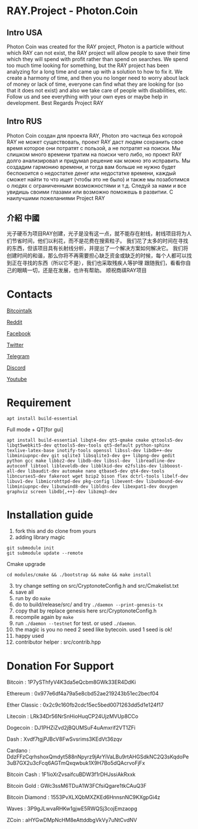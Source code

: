 RAY.Project - Photon.Coin
=========================

Intro   USA
-------------------------
Photon Cоin was created for the RAY project, Photon is a particle without which RAY can not exist, the RAY project will allow people to save their time which they will spend with profit rather than spend on searches.  We spend too much time looking for something, but the RAY project has been analyzing for a long time and came up with a solution to how to fix it.  We create a harmony of time, and then you no longer need to worry about lack of money or lack of time, everyone can find what they are looking for (so that it does not exist) and also we take care of people with disabilities, etc.  Follow us and see everything with your own eyes or maybe help in development.  Best Regards Project RAY

Intro   RUS
------------------------
Photon Cоin создан для проекта RAY, Photon это частица без которой RAY не может существовать, проект RAY даст людям сохранить свое время которое они потратят с пользой, а не потратят на поиски. Мы слишком много времени тратим на поиски чего либо, но проект RAY долго анализировал и придумал решение как можно это исправить. Мы создадим гармонию времени, и тогда вам больше не нужно будет беспокоится о недостатке денег или недостатке времени, каждый сможет найти то что ищет (чтобы это не было) и также мы позаботимся о людях с ограниченными возможностями и т.д. Следуй за нами и все увидишь своими глазами или возможно  поможешь в развитии. С наилучшими пожеланиями Project RAY

介紹   中國
------------------------
光子硬币为项目RAY创建，光子是没有这一点，就不能存在射线，射线项目将为人们节省时间，他们以利花，而不是花费在搜索粒子。 我们花了太多的时间在寻找的东西，但该项目具有长射线分析，并提出了一个解决方案如何解决它。 我们将创建时间的和谐，那么你将不再需要担心缺乏资金或缺乏的时候，每个人都可以找到正在寻找的东西（所以它不是），我们也采取残疾人等护理 跟随我们，看看你自己的眼睛一切，还是在发展，也许有帮助。 顺祝商祺RAY项目

Contacts 
=======================

<a href="https://bitcointalk.org/index.php?topic=3633214.0">Bitcointalk</a>

<a href="https://www.reddit.com/user/Ray-Project">Reddit</a>

<a href="https://www.facebook.com/Project.RAY.PhotonCoin">Facebook</a>

<a href="https://twitter.com/CoinRAY">Twitter</a>

<a href="https://t.me/joinchat/AAAAAEkwGp19ZxRWeT2pdA">Telegram</a> 

<a href="https://discord.gg/ZKxuYZM">Discord</a>

<a href="https://www.youtube.com/channel/UCJECkb3zkaHPgADN7edUx9A?view_as=subscriber">Youtube</a>


# Requirement

```
apt install build-essential
```

Full mode + QT[for gui]

```
apt install build-essential libqt4-dev qt5-qmake cmake qttools5-dev libqt5webkit5-dev qttools5-dev-tools qt5-default python-sphinx texlive-latex-base inotify-tools openssl libssl-dev libdb++-dev libminiupnpc-dev git sqlite3 libsqlite3-dev g++ libpng-dev gedit python gcc make libbz2-dev libdb-dev libssl-dev  libreadline-dev autoconf libtool libleveldb-dev libblkid-dev e2fslibs-dev libboost-all-dev libaudit-dev automake nano qtbase5-dev qt4-dev-tools libncurses5-dev fakeroot wget bzip2 bison flex dctrl-tools libelf-dev libuv1-dev libmicrohttpd-dev pkg-config libevent-dev libunbound-dev libminiupnpc-dev libunwind8-dev libldns-dev libexpat1-dev doxygen graphviz screen libdb{,++}-dev libzmq3-dev
```

# Installation guide

1. fork this and do clone from yours
2. adding library magic

```
git submodule init
git submodule update --remote
```

Cmake upgrade

```
cd modules/cmake && ./bootstrap && make && make install
```

3. try change setting on src/CryptonoteConfig.h and src/Cmakelist.txt
4. save all
5. run by do ```make```
6. do to build/release/src/ and try ```./daemon --print-genesis-tx```
7. copy that by replace genesis here src/CryptonoteConfig.h
8. recompile again by ```make```
9. run ```./daemon --testnet``` for test. or used ```./daemon```.
10. the magic is you no need 2 seed like bytecoin. used 1 seed is ok!
11. happy used
12. contributor helper : src/contrib.hpp

# Donation For Support

Bitcoin : 1P7ySThfyV4K3da5eQcbm8GWk33ER4DdKi

Ethereum : 0x977e6df4a79a5e8cbd52ae219243b51ec2becf04

Ether Classic : 0x2c9c160fb2cdc15ec5bed0071263dd5d1e124f17

Litecoin : LRk34Dr56NrSnHioHuqCP24UjzMVUp8CCo

Dogecoin : DJ1PHZiZvd2jBQUMSuF4uAmxrif2VT1ZFi

Dash : Xvdf7tgjPJBcV8FwSvsrims3KEdVt36zqv

Cardano : DdzFFzCqrhshoxQmdyt588nNpyrz9jArYiVaLBu9rtAHGSdkNC2Q3sKqdoPe3uB7GX2u3cFcq6AGTmQxqwbuk1X9H7Bo5dQAcrvoFjFx

Bitcoin Cash : 1F1ioXrZvsaifcuBDW3f1rDHJssiAkRxxk

Bitcoin Gold : GWc3ssM6TDuA1W3FCfsiQgare1tkCAuQ3F

Bitcoin Diamond : 1553PvXLXQbMXZKEd6HnnsnNC9KXgpGi4z

Waves : 3P9gJLwvaRHKw1gjwE5RWQSj3cojEmzaopg

ZCoin : aHYGwDMpNcHM8eAttddbgVkVy7uNtCvdNV
